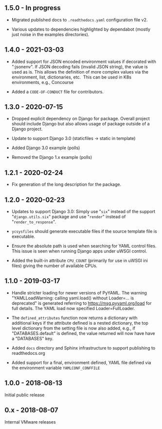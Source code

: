 <!--
-*- coding: utf-8 -*-
    Copyright © 2019, VMware, Inc.  All rights reserved.
    SPDX-License-Identifier: BSD-2-Clause
-->

## 1.5.0 - In progress

* Migrated published docs to `.readthedocs.yaml` configuration file
  v2.

* Various updates to dependencies highlighted by dependabot (mostly
  just noise in the examples directories).

## 1.4.0 - 2021-03-03

* Added support for JSON encoded environment values if decorated with
  ":jsonenv".  If JSON decoding fails (invalid JSON string), the value
  is used as is.  This allows the definition of more complex values via
  the environment, list, dictionaries, etc.  This can be used in K8s
  environments, e.g., Concourse

* Added a `CODE-OF-CONDUCT` file for contributors.

## 1.3.0 - 2020-07-15

* Dropped explicit dependency on Django for package.  Overall project
  should include Django but also allows usage of package outside of a
  Django project.

* Update to support Django 3.0 (staticfiles -> static in template)

* Added Django 3.0 example (polls)

* Removed the Django 1.x example (polls)

## 1.2.1 - 2020-02-24

* Fix generation of the long description for the package.

## 1.2.0 - 2020-02-23

* Updates to support Django 3.0: Simply use "`six`" instead of the
  support "`django.utils.six`" package and use "`render`" instead of
  "`render_to_response`".

*  `ycsysfiles` should generate executable files if the source template
   file is executable.

* Ensure the absolute path is used when searching for YAML control
  files.  This issue is seen when running Django apps under uWSGI
  control.

* Added the built-in attribute `CPU_COUNT` (primarily for use in uWSGI
  ini files) giving the number of available CPUs.

## 1.1.0 - 2019-03-17

* Handle stricter loading for newer versions of PyYAML.  The warning
  "YAMLLoadWarning: calling yaml.load() without Loader=... is deprecated" is
  generated referring to https://msg.pyyaml.org/load for full details.  The
  YAML load now specified Loader=FullLoader.

* The `defined_attributes` function now returns a dictionary with additional
  keys if the attribute defined is a nested dictionary, the top level
  dictionary from the setting file is now also added, e.g., if
  "DATABASES.default" is defined, the value returned will now have have a
  "DATABASES" key.

* Added `docs` directory and Sphinx infrastructure to support publishing
  to readthedocs.org

* Added support for a final, environment defined, YAML file defined
  via the environment variable `YAMLCONF_CONFFILE`

## 1.0.0 - 2018-08-13

Initial public release

## 0.x - 2018-08-07

Internal VMware releases
